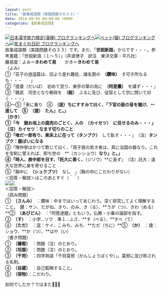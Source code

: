 ```yaml
---
layout: post
title: "故事成語類（実践問題その３３）"
date: 2014-09-04 00:00:00 +0900
categories: [故事成語類]
---
```


[![](/syuusyuu9701/assets/images/故事成語類（実践問題その３３）-br_c_3028_1.gif)](http://blog.with2.net/link.php?1659096:3028 "日本漢字能力検定(漢検) ブログランキングへ")[日本漢字能力検定(漢検) ブログランキングへ](http://blog.with2.net/link.php?1659096:3028)[![](/syuusyuu9701/assets/images/故事成語類（実践問題その３３）-br_c_1348_1.gif)](http://blog.with2.net/link.php?1659096:1348 "ペット(猫) ブログランキングへ")[ペット(猫) ブログランキングへ](http://blog.with2.net/link.php?1659096:1348)[![](/syuusyuu9701/assets/images/故事成語類（実践問題その３３）-br_c_9257_1.gif)](http://blog.with2.net/link.php?1659096:9257 "気まぐれ日記 ブログランキングへ")[気まぐれ日記 ブログランキングへ](http://blog.with2.net/link.php?1659096:9257)  
故事成語類（実践問題その３３）です。まだ、「**世説新語**」からです・・・。参考書籍：「世説新語（１～５）」（井波律子　訳注　東洋文庫・平凡社）　　　　  
難易度：よみ＝**きわめて易**　　かき＝**きわめて易**　  
（よみ）  
①「荘子の逍遥篇は、旧より是れ難処、諸名賢の　**（鑽味）**　す可き所なるも・・・　　」  
②「提婆（だいば）　初めて至り、東亭の第の為に　**（阿毘曇）**　を講ず・・・」  
③「魏武　司空となり朝政を　**（総）**　ぶるに及び、従容として宗に問いて曰く・・・」  
④～⑤「車に乗り　④　**（逕）**ちにすすみて曰く、「下官の鼓の音を聴け、一進して　⑤　**（捷）**　たん」と。」  
（かき）  
①「今　猶お俎上の腐肉のごとく、人の　**（カイセツ）**　に任せるのみ・・・」　（注）**カイセツ：なます切りのこと**  
②「唯だ一郎有り、東床上に在って**（タンプク）**　して臥す・・・」　（注）**タンプク：腹ばいになる**  
③「陳仲挙はかつて歎じて曰く、「周子居の若き者は、真に治国の器なり。これを宝剣に譬えれば、即ち世の　**（カンショウ）**なり」と。」  
④「時人、庾中郎を目す、「託大に善く、**（ジゾウ）**に長ず」　（注）託大：遠大な世界に身を寄せること  
⑤「胸中に　**（シュクブツ）**　なし　」（胸の中にこだわりがない）  
＜回答・解説＞はこのあとすぐ（＾＾）  
![](/syuusyuu9701/assets/images/故事成語類（実践問題その３３）-03f76d3e78a4293075d4293da9ba2a6c.jpg)![](/syuusyuu9701/assets/images/故事成語類（実践問題その３３）-9a3e9bbe9bc563c2630ae0dcac9f1a27.jpg)  
＜回答・解説＞  
（読み問題）  
①　**（さんみ）**　：鑽味：中まではいってあじわう。深く研究してよく理解すること。　鑽：サン、たがね、きり、のみ、き（る）、**うが（つ）、きわ（める）**②　**（あびどん）**　：「阿毘達磨」ともいう。仏教・小乗の論部を指す。  
③　**（す）**　：小学…ソウ　準１…ふさ、**す（べる）、**すべ（て）  
④　**（ただ）**　：逕：ケイ、こみち、みち、**ただ（ちに）**⑤　**（か）**　：捷：ショウ、**か（つ）、**はや（い）  
（書き問題）  
①　**（膾截）**　：問題（注）のとおり。  
②　**（坦腹）**　：問題（注）のとおり。  
③　**（干将）**　：四字熟語「干将莫邪（かんしょうばくや）」。莫邪に並び称される名剣。  
④　**（自蔵）**　：自己韜晦すること。  
⑤　**（宿物）**：こだわり。  
  
  
如何でしたか？ではまた👋👋👋  
  
  